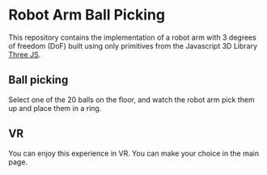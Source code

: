 # **Robot Arm Ball Picking** 

This repository contains the implementation of a robot arm with 3 degrees of freedom (DoF) built using only primitives from the Javascript 3D Library [Three JS](https://threejs.org/).

Ball picking
---
Select one of the 20 balls on the floor, and watch the robot arm pick them up and place them in a ring.

VR
--- 
You can enjoy this experience in VR. You can make your choice in the main page.
